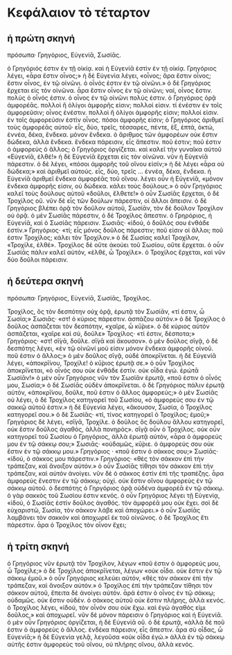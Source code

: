 # Κεφάλαιον τὸ τέταρτον
## ἡ πρώτη σκηνή

πρόσωπα· Γρηγόριος, Εὐγενίᾱ, Σωσίᾱς.

ὁ Γρηγόριός ἐστιν ἐν τῇ οἰκίᾳ. καὶ ἡ Εὐγενίᾱ ἐστὶν ἐν τῇ οἰκίᾳ.
Γρηγόριος λέγει, «ἆρα ἔστιν οἶνος;»
ἡ δὲ Εὐγενία λέγει, «οἶνος; ἄρα ἔστιν οἶνος; ἔστιν οἶνος, ἐν τῷ οἰνῶνι. ὁ οἶνός ἐστιν ἐν τῷ οἰνῶνι.»
ὁ δὲ Γρηγόριος ἔρχεται εἰς τὸν οἰνῶνα. ἆρα ἔστιν οἶνος ἐν τῷ οἰνῶνι; ναί, οἶνος ἔστιν. πολὺς ὁ οἶνός ἐστιν. ὁ οἶνος ἐν τῷ οἰνῶνι πολύς ἐστιν.
ὁ Γρηγόριος ὁρᾷ ἀμφορέᾱς. πολλοὶ ἢ ὀλίγοι ἀμφορῆς εἰσιν; πολλοί εἰσιν. τί ἐνέστιν ἐν τοῖς ἀμφορεῦσιν; οἶνος ἐνέστιν.
πολλοὶ ἢ ὀλίγοι ἀμφορῆς εἰσιν; πολλοί εἰσιν. ἐν τοῖς ἀμφορεύσιν ἐστὶν οἶνος. πόσοι ἀμφορῆς εἰσιν;
ὁ Γρηγόριος ἀριθμεῖ τοὺς ἀμφορέᾱς αὐτοῦ· εἷς, δύο, τρεῖς, τέσσαρες, πέντε, ἕξ, ἑπτά, ὀκτώ, ἐννέα, δέκα, ἕνδεκα.
μόνον ἕνδεκα. ὁ ἄριθμος τῶν ἀμφορέων οὐκ ἔστιν δώδεκα, ἀλλὰ ἕνδεκα. ἕνδεκα πάρεισιν, εἷς ἄπεστιν. ποῦ ἐστιν; ποῦ ἐστιν ὁ ἀμφορεὺς ὁ ἄλλος;
ὁ Γρηγόριος ὀργίζεται. καὶ καλεῖ τὴν γυναῖκα αὐτοῦ «Εὐγενίᾱ, ἐλθέ!»
ἡ δὲ Εὐγενίᾱ ἔρχεται εἰς τὸν οἰνῶνα. νῦν ἡ Εὐγενίᾱ πάρεστιν. ὁ δὲ λέγει, «πόσοι ἀμφορῆς τοῦ οἴνου εἰσίν;»
ἡ δὲ λέγει «ἆρα οὐ δώδεκα;» καὶ ἀριθμεῖ αὐτούς. εἷς, δύο, τρεῖς ... ἐννέα, δέκα, ἕνδεκα. ἡ Εὐγενίᾱ ἀριθμεῖ ἕνδεκα ἀμφορέᾱς τοῦ οἴνου.
λέγει οὖν ἡ Εὐγενίᾱ, «μόνον ἕνδεκα ἀμφορῆς εἰσιν, οὐ δώδεκα. κάλει τοὺς δούλους.»
ὁ οὖν Γρηγόριος καλεῖ τοὺς δούλους αὐτοῦ «δοῦλοι, ἔλθετε!»
ὁ οὖν Σωσίᾱς ἔρχεται, ὁ δὲ Τροχίλος οὔ.
νῦν δὲ εἷς τῶν δούλων πάρεστιν, οἱ ἄλλοι ἄπεισιν.
ὁ δὲ Γρηγόριος βλέπει ὁρᾷ τὸν δοῦλον αὐτοῦ, Σωσίᾱν, τὸν δὲ δοῦλον Τροχίλον οὐ ὁρᾷ. ὁ μὲν Σωσίᾱς πάρεστιν, ὁ δὲ Τροχίλος ἄπεστιν. ὁ Γρηρόριος, ἡ Εὐγενίᾱ, καὶ ὁ Σωσίᾱς πάρεισιν.
Σωσιᾱς· «ἰδού, ὁ δοῦλός σου ἐνθάδε ἐστίν.»
Γρηγόριος· «τί; εἷς μόνος δοῦλος πάρεστιν; ποῦ εἰσιν οἱ ἄλλοι; ποῦ ἐστιν Τροχίλος; κάλει τὸν Τροχίλον.»
ὁ δὲ Σωσίας καλεῖ Τροχίλον, «Τροχίλε, ἐλθέ». Τροχίλος δὲ οὔτε ἀκούει τοῦ Σωσίου, οὔτε ἔρχεται. ὁ οὖν Σωσίᾱς πάλιν καλεῖ αὐτόν, «ἐλθέ, ὦ Τροχίλε». ὁ Τροχίλος ἔρχεται, καὶ νῦν δύο δοῦλοι πάρεισιν.

## ἡ δεύτερα σκηνή

πρόσωπα· Γρηγόριος, Εὐγενίᾱ, Σωσίᾱς, Τροχίλος.

Τροχίλος, ὃς τὸν δεσπότην οὐχ ὁρᾷ, ἐρωτᾷ τὸν Σωσίᾱν, «τί ἐστιν, ὦ Σωσία;»
Σωσιᾱς· «στ! ὁ κύριος πάρεστιν. ἀσπάζου αὐτόν.»
ὁ δὲ Τροχίλος ὁ δοῦλος ἀσπάζεται τὸν δεσπότην, «χαῖρε, ὦ κῡ́ριε».
ὁ δὲ κύριος αὐτόν ἀσπάζεται, «χαῖρε καὶ σύ, δοῦλε»
Τροχίλος· «τί ἐστιν, δέσποτα;»
Γρηγόριος· «στ! σῑ́γᾱ, δοῦλε. σῑ́γᾱ καὶ ἄκουσον». ὁ μὲν δοῦλος σῑγᾷ, ὁ δὲ δεσπότης λέγει, «ἐν τῷ οἰνῶνί μού εἰσιν μόνον ἕνδεκα ἀμφορῆς οἰνοῦ. ποῦ ἐστιν ὁ ἄλλος;»
ὁ μὲν δοῦλος σῑγᾷ, οὐδὲ ἀποκρῑ́νεται.
ἡ δὲ Εὐγενίᾱ λέγει, «ἀποκρῑ́νου, Τροχίλε! ὁ κῡ́ριος ἐρωτᾷ σε.»
ὁ οὖν Τροχίλος ἀποκρῑ́νεται, «ὁ οἶνός σου οὐκ ἐνθάδε ἐστίν. οὐκ οἶδα ἐγώ. ἐρώτᾱ Σωσίᾱν!»
ὁ μὲν οὖν Γρηγόριος νῦν τὸν Σωσίᾱν ἐρωτᾷ, «ποῦ ἐστιν ὁ οἶνός μου, Σωσία;»
ὁ δὲ Σωσίᾱς οὐδὲν ἀποκρῑ́νεται. ὁ δὲ Γρηγόριος πάλιν ἐρωτᾷ αὐτόν, «ἀποκρῑ́νου, δοῦλε, ποῦ ἐστιν ὁ ἄλλος ἀμφορεύς;»
ὁ μὲν Σωσίᾱς οὐ λέγει, ὁ δὲ Τροχίλος κατηγορεῖ τοῦ Σωσίου, «ὁ ἀμφορεύς σου ἐν τῷ σακκῷ αὐτοῦ ἐστιν.»
ἡ δὲ Εὐγενία λέγει, «ἄκουσον, Σωσία, ὁ Τροχίλος κατηγορεῖ σου.»
ὁ δὲ Σωσίᾱς· «τί, τίνος κατηγορεῖ ὁ Τροχίλος; ἐμοῦ;»
Γρηγόριος δὲ λέγει, «σῑ́γᾱ, Τροχίλε. ὁ δοῦλος ὃς δούλου ἄλλου κατηγορεῖ, οὐκ ἔστιν δοῦλος ἀγαθός, ἀλλὰ πονηρός». σῑγᾷ οὖν ὁ Τροχίλος.
οὐκ οὖν κατηγορεῖ τοῦ Σωσίου ὁ Γρηγόριος, ἀλλὰ ἐρωτᾷ αὐτόν, «ἆρα ὁ ἀμφορεύς μου ἐν τῷ σάκκῳ σου;»
Σωσιᾱς· «οὐδαμῶς, κῡ́ριε. ὁ ἀμφορεύς σου οὐκ ἔστιν ἐν τῷ σάκκῳ μου.»
Γρηγόριος · «ποῦ ἐστιν ὁ σάκκος σου;»
Σωσίᾱς· «ἰδού, ὁ σάκκος μου πάρεστιν.»
Γρηγόριος· «θὲς τὸν σάκκον ἐπὶ τὴν τράπεζαν, καὶ ἄνοιξον αὐτόν.»
ὁ οὖν Σωσίᾱς τίθησι τὸν σάκκον ἐπὶ τήν τράπεζαν, καὶ αὐτόν ἀνοίγει. νῦν δὲ ὁ σάκκος ἐστὶν ἐπὶ τῆς τραπέζης.
ἆρα ἀμφορεύς ἔνεστιν ἐν τῷ σάκκῳ; οὐχί. οὐκ ἔστιν οἴνου ἀμφορεὺς ἐν τῷ σάκκῳ αὐτοῦ. ὁ δεσπότης ὁ Γηργόριος ὁρᾷ οὐδένα ἀμφορέᾱ ἐν τῷ σάκκῳ. ὁ γὰρ σακκὸς τοῦ Σωσίου ἐστιν κενός.
ὁ οὖν Γρηγόριος λέγει τῇ Εὐγενίᾳ, «ἰδού, ὁ Σωσίᾱς ἐστὶν δοῦλος ἀγαθός. τὸν ἀμφορέᾱ μου οὐκ ἔχει. σοὶ δὲ εὐχαριστῶ, Σωσία, τὸν σάκκον λάβε καὶ ἀποχώρει.»
ὁ οὖν Σωσίᾱς λαμβάνει τὸν σακκὸν καὶ ἀποχωρεῖ ἐκ τοῦ οἰνῶνος. ὁ δὲ Τροχίλος ἔτι πάρεστιν. ἆρα ὁ Τροχίλος τὸν οἶνον ἔχει;

## ἡ τρίτη σκηνή

ὁ Γρηγόριος νῦν ἐρωτᾷ τὸν Τροχίλον, λέγων «ποῦ ἐστιν ὁ ἀμφορεύς μου, ὦ Τροχίλε;»
ὁ δὲ Τροχίλος ἀποκρῑ́νεται, λέγων «οὐκ οἶδα. οὐκ ἔστιν ἐν τῷ σάκκῳ ἐμοῦ.»
ὁ οὖν Γρηγόριος κελεύει αὐτόν, «θὲς τὸν σάκκον ἐπὶ τὴν τράπεζαν, καὶ ἄνοιξον αὐτόν.»
ὁ Τροχίλος ἐπὶ τὴν τράπεζαν τίθησι τὸν σάκκον αὐτοῦ, ἔπειτα δὲ ἀνοίγει αὐτόν. ἆρά ἐστιν ὁ οἶνος ἐν τῷ σάκκῳ; οὐδαμῶς. οὐκ ἔστιν οὐδέν. ὁ σάκκος αὐτοῦ οὐκ ἔστιν πλήρης, ἀλλὰ κενός.
ὁ Τροχίλος λέγει, «ἰδού, τὸν οἶνόν σου οὐκ ἔχω. καὶ ἐγὼ ἀγαθός εἰμι δοῦλος,» καὶ ἀποχωρεῖ. νῦν δὲ μόνον πάρεισιν ὁ Γρηγόριος καὶ ἡ Εὐγενίᾱ. ὁ μὲν οὖν Γρηγόριος ὀργίζεται, ἡ δὲ Εὐγενίᾱ οὔ.
ὁ δὲ ἐρωτᾷ, «ἀλλὰ δὲ ποῦ ἐστιν ὁ ἀμφορεὺς ὁ ἄλλος. ἑνδέκα πάρεισιν, εἷς ἄπεστιν. ἆρα σὺ οἶδας, ὦ Εὐγενίᾱ;»
ἡ δὲ Εὐγενία γελᾷ, λεγοῦσα «οὐκ οἶδα ἐγώ.»
ἀλλὰ ἐν τῷ σάκκῳ αὐτῆς ἐστιν ἀμφορεὺς τοῦ οἴνου, οὐ πλήρης οἴνου, ἀλλὰ κενός.
